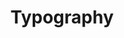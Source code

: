 ---
layout: design-system
group: styles

title: Typography

description: This will display typography typescales and standards used in our Design System.
---